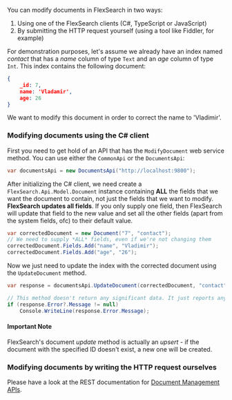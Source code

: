 You can modify documents in FlexSearch in two ways:

1. Using one of the FlexSearch clients (C#, TypeScript or JavaScript)
2. By submitting the HTTP request yourself (using a tool like Fiddler, for example)

For demonstration purposes, let's assume we already have an index named *contact* that has a *name* column of type `Text` and an *age* column of type `Int`. This index contains the following document:

```json
{
    _id: 7,
    name: 'Vladamir',
    age: 26
}
```

We want to modify this document in order to correct the name to 'Vladimir'.

### Modifying documents using the C# client

First you need to get hold of an API that has the `ModifyDocument` web service method. You can use either the `CommonApi` or the `DocumentsApi`:

```csharp
var documentsApi = new DocumentsApi("http://localhost:9800");
```

After initializing the C# client, we need create a `FlexSearch.Api.Model.Document` instance containing **ALL** the fields that we want the document to contain, not just the fields that we want to modify. **FlexSearch updates all fields**. If you only supply one field, then FlexSearch will update that field to the new value and set all the other fields (apart from the system fields, ofc) to their default value.

```csharp
var correctedDocument = new Document("7", "contact");
// We need to supply *ALL* fields, even if we're not changing them
correctedDocument.Fields.Add("name", "Vladimir");
correctedDocument.Fields.Add("age", "26");
```

Now we just need to update the index with the corrected document using the `UpdateDocument` method.

```csharp
var response = documentsApi.UpdateDocument(correctedDocument, "contact", "7");

// This method doesn't return any significant data. It just reports any errors.
if (response.Error?.Message != null)
    Console.WriteLine(response.Error.Message);
```

#### Important Note
FlexSearch's document *update* method is actually an *upsert* - if the document with the specified ID doesn't exist, a new one will be created.

### Modifying documents by writing the HTTP request ourselves

Please have a look at the REST documentation for [Document Management APIs].

[Document Management APIs]: http://flexsearch.net/docs/rest/document-management-apis/#update-document-by-id